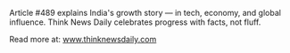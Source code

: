 Article #489 explains India's growth story — in tech, economy, and global influence. Think News Daily celebrates progress with facts, not fluff.

Read more at: www.thinknewsdaily.com